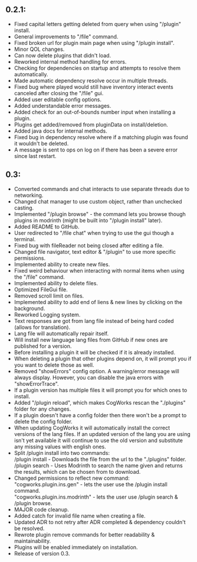 ## 0.2.1:
- Fixed capital letters getting deleted from query when using "/plugin" install.
- General improvements to "/file" command.
- Fixed broken url for plugin main page when using "/plugin install".
- Minor QOL changes.
- Can now delete plugins that didn't load.
- Reworked internal method handling for errors.
- Checking for dependencies on startup and attempts to resolve them automatically.
- Made automatic dependency resolve occur in multiple threads.
- Fixed bug where played would still have inventory interact events canceled after closing the  "/file" gui.
- Added user editable config options.
- Added understandable error messages.
- Added check for an out-of-bounds number input when installing a plugin.
- Plugins get added/removed from pluginData on install/deletion.
- Added java docs for internal methods.
- Fixed bug in dependency resolve where if a matching plugin was found it wouldn't be deleted.
- A message is sent to ops on log on if there has been a severe error since last restart.

## 0.3:
- Converted commands and chat interacts to use separate threads due to networking.
- Changed chat manager to use custom object, rather than unchecked casting.
- Implemented "/plugin browse" - the command lets you browse though plugins in modrinth (might be built into "/plugin install" later).
- Added README to GitHub.
- User redirected to "/file chat" when trying to use the gui though a terminal.
- Fixed bug with fileReader not being closed after editing a file.
- Changed file navigator, text editor & "/plugin" to use more specific permissions.
- Implemented ability to create new files.
- Fixed weird behaviour when interacting with normal items when using the "/file" command.
- Implemented ability to delete files.
- Optimized FileGui file.
- Removed scroll limit on files.
- Implemented ability to add end of liens & new lines by clicking on the background.
- Reworked Logging system.
- Text responses are got from lang file instead of being hard coded (allows for translation).
- Lang file will automatically repair itself.
- Will install new language lang files from GitHub if new ones are published for a version.
- Before installing a plugin it will be checked if it is already installed.
- When deleting a plugin that other plugins depend on, it will prompt you if you want to delete those as well.
- Removed "showErrors" config option. A warning/error message will always display. However, you can disable the java errors with "showErrorTrace".
- If a plugin version has multiple files it will prompt you for which ones to install.
- Added "/plugin reload", which makes CogWorks rescan the "./plugins" folder for any changes.
- If a plugin doesn't have a config folder then there won't be a prompt to delete the config folder.
- When updating CogWorks it will automatically install the correct versions of the lang files. If an updated version of the lang you are using isn't yet available it will continue to use the old version and substitute any missing values with english ones.
- Split /plugin install into two commands:<br>
  /plugin install <URL> - Downloads the file from the url to the \"./plugins\" folder.
  <br>/plugin search <Plugin name> - Uses Modrinth to search the name given and returns the results, which can be chosen from to download.
- Changed permissions to reflect new command:<br>
  "cogworks.plugin.ins.gen" - lets the user use the /plugin install command.<br>
  "cogworks.plugin.ins.modrinth" - lets the user use /plugin search & /plugin browse.
- MAJOR code cleanup.
- Added catch for invalid file name when creating a file.
- Updated ADR to not retry after ADR completed & dependency couldn't be resolved.
- Rewrote plugin remove commands for better readability & maintainability.
- Plugins will be enabled immediately on installation.
- Release of version 0.3.